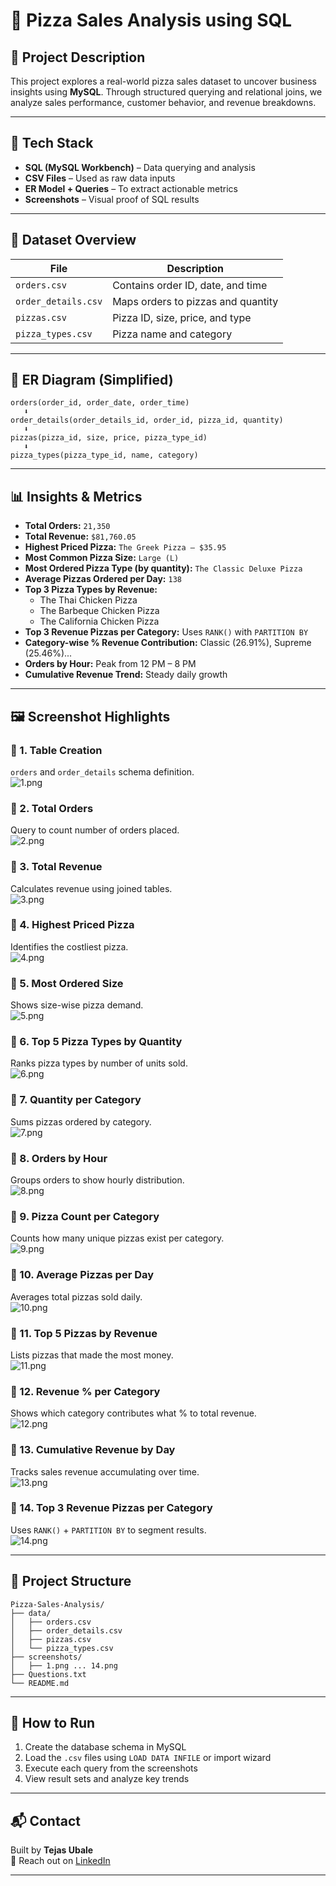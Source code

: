 
# 🍕 Pizza Sales Analysis using SQL

## 📌 Project Description

This project explores a real-world pizza sales dataset to uncover business insights using **MySQL**. Through structured querying and relational joins, we analyze sales performance, customer behavior, and revenue breakdowns.

---

## 🧰 Tech Stack

- **SQL (MySQL Workbench)** – Data querying and analysis  
- **CSV Files** – Used as raw data inputs  
- **ER Model + Queries** – To extract actionable metrics  
- **Screenshots** – Visual proof of SQL results

---

## 📂 Dataset Overview

| File | Description |
|------|-------------|
| `orders.csv` | Contains order ID, date, and time |
| `order_details.csv` | Maps orders to pizzas and quantity |
| `pizzas.csv` | Pizza ID, size, price, and type |
| `pizza_types.csv` | Pizza name and category |

---

## 🧾 ER Diagram (Simplified)

```
orders(order_id, order_date, order_time)
   ⬇
order_details(order_details_id, order_id, pizza_id, quantity)
   ⬇
pizzas(pizza_id, size, price, pizza_type_id)
   ⬇
pizza_types(pizza_type_id, name, category)
```

---

## 📊 Insights & Metrics

- **Total Orders:** `21,350`
- **Total Revenue:** `$81,760.05`
- **Highest Priced Pizza:** `The Greek Pizza – $35.95`
- **Most Common Pizza Size:** `Large (L)`
- **Most Ordered Pizza Type (by quantity):** `The Classic Deluxe Pizza`
- **Average Pizzas Ordered per Day:** `138`
- **Top 3 Pizza Types by Revenue:**  
  - The Thai Chicken Pizza  
  - The Barbeque Chicken Pizza  
  - The California Chicken Pizza
- **Top 3 Revenue Pizzas per Category:** Uses `RANK()` with `PARTITION BY`
- **Category-wise % Revenue Contribution:** Classic (26.91%), Supreme (25.46%)...
- **Orders by Hour:** Peak from 12 PM – 8 PM
- **Cumulative Revenue Trend:** Steady daily growth

---

## 🖼️ Screenshot Highlights

### 📌 1. Table Creation  
`orders` and `order_details` schema definition.  
![1.png](screenshots/1.png)

### 📌 2. Total Orders  
Query to count number of orders placed.  
![2.png](screenshots/2.png)

### 📌 3. Total Revenue  
Calculates revenue using joined tables.  
![3.png](screenshots/3.png)

### 📌 4. Highest Priced Pizza  
Identifies the costliest pizza.  
![4.png](screenshots/4.png)

### 📌 5. Most Ordered Size  
Shows size-wise pizza demand.  
![5.png](screenshots/5.png)

### 📌 6. Top 5 Pizza Types by Quantity  
Ranks pizza types by number of units sold.  
![6.png](screenshots/6.png)

### 📌 7. Quantity per Category  
Sums pizzas ordered by category.  
![7.png](screenshots/7.png)

### 📌 8. Orders by Hour  
Groups orders to show hourly distribution.  
![8.png](screenshots/8.png)

### 📌 9. Pizza Count per Category  
Counts how many unique pizzas exist per category.  
![9.png](screenshots/9.png)

### 📌 10. Average Pizzas per Day  
Averages total pizzas sold daily.  
![10.png](screenshots/10.png)

### 📌 11. Top 5 Pizzas by Revenue  
Lists pizzas that made the most money.  
![11.png](screenshots/11.png)

### 📌 12. Revenue % per Category  
Shows which category contributes what % to total revenue.  
![12.png](screenshots/12.png)

### 📌 13. Cumulative Revenue by Day  
Tracks sales revenue accumulating over time.  
![13.png](screenshots/13.png)

### 📌 14. Top 3 Revenue Pizzas per Category  
Uses `RANK()` + `PARTITION BY` to segment results.  
![14.png](screenshots/14.png)

---

## 📁 Project Structure

```
Pizza-Sales-Analysis/
├── data/
│   ├── orders.csv
│   ├── order_details.csv
│   ├── pizzas.csv
│   └── pizza_types.csv
├── screenshots/
│   ├── 1.png ... 14.png
├── Questions.txt
└── README.md
```

---

## 🚀 How to Run

1. Create the database schema in MySQL
2. Load the `.csv` files using `LOAD DATA INFILE` or import wizard
3. Execute each query from the screenshots
4. View result sets and analyze key trends

---

## 📬 Contact

Built by **Tejas Ubale**  
📧 Reach out on [LinkedIn](#)

---

